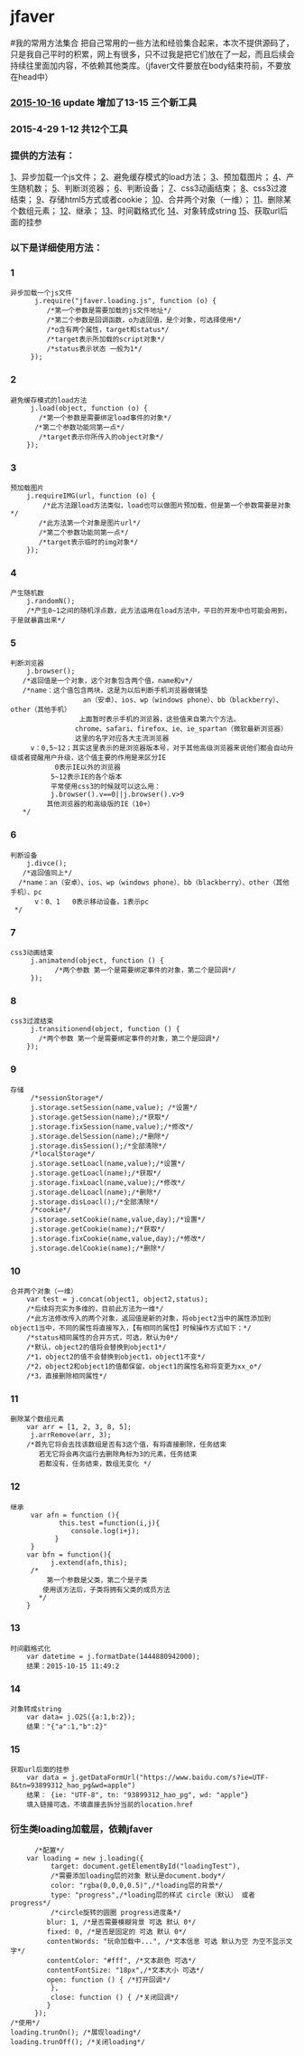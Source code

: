 # jfaver
#我的常用方法集合
把自己常用的一些方法和经验集合起来，本次不提供源码了，只是我自己平时的积累，网上有很多，只不过我是把它们放在了一起，而且后续会持续往里面加内容，不依赖其他类库。（jfaver文件要放在body结束符前，不要放在head中）
### [2015-10-16](#13) update 增加了13-15 三个新工具
### 2015-4-29 1-12 共12个工具
### 提供的方法有：
[1](#1)、异步加载一个js文件；
[2](#2)、避免缓存模式的load方法；
[3](#3)、预加载图片；
[4](#4)、产生随机数；
[5](#5)、判断浏览器；
[6](#6)、判断设备；
[7](#7)、css3动画结束；
[8](#8)、css3过渡结束；
[9](#9)、存储html5方式或者cookie；
[10](#10)、合并两个对象（一维）；
[11](#11)、删除某个数组元素；
[12](#12)、继承；
[13](#13)、时间戳格式化
[14](#14)、对象转成string
[15](#15)、获取url后面的挂参
### 以下是详细使用方法：
### 1
    异步加载一个js文件
          j.require("jfaver.loading.js", function (o) {
             /*第一个参数是需要加载的js文件地址*/
             /*第二个参数是回调函数，o为返回值，是个对象，可选择使用*/
             /*o含有两个属性，target和status*/
             /*target表示所加载的script对象*/
             /*status表示状态 一般为1*/
         });
### 2
    避免缓存模式的load方法
         j.load(object, function (o) {
           /*第一个参数是需要绑定load事件的对象*/
          /*第二个参数功能同第一点*/
           /*target表示你所传入的object对象*/
        });
### 3
    预加载图片
        j.requireIMG(url, function (o) {
            /*此方法跟load方法类似，load也可以做图片预加载，但是第一个参数需要是对象*/
           /*此方法第一个对象是图片url*/
           /*第二个参数功能同第一点*/
           /*target表示临时的img对象*/  
        });
### 4
    产生随机数
        j.randomN();
        /*产生0~1之间的随机浮点数，此方法运用在load方法中，平日的开发中也可能会用到，于是就暴露出来*/
### 5
    判断浏览器
        j.browser();
       /*返回值是一个对象，这个对象包含两个值，name和v*/
       /*name：这个值包含两块，这是为以后判断手机浏览器做铺垫
                      an（安卓）、ios、wp（windows phone）、bb（blackberry）、other（其他手机）
                     上面暂时表示手机的浏览器，这些值来自第六个方法。
                    chrome、safari、firefox、ie、ie_spartan（微软最新浏览器）
                    这里的名字对应各大主流浏览器
         v：0,5~12；其实这里表示的是浏览器版本号，对于其他高级浏览器来说他们都会自动升级或者提醒用户升级，这个值主要的作用是来区分IE
               0表示IE以外的浏览器
              5~12表示IE的各个版本
              平常使用css3的时候就可以这么用：
              j.browser().v==0||j.browser().v>9
             其他浏览器的和高级版的IE（10+） 
       */
### 6
    判断设备
        j.divce();
       /*返回值同上*/
      /*name：an（安卓）、ios、wp（windows phone）、bb（blackberry）、other（其他手机）、pc
          v：0、1   0表示移动设备，1表示pc
     */
### 7
    css3动画结束
         j.animatend(object, function () {
               /*两个参数 第一个是需要绑定事件的对象，第二个是回调*/
         });
### 8
    css3过渡结束
         j.transitionend(object, function () {
           /*两个参数 第一个是需要绑定事件的对象，第二个是回调*/
        });
### 9
    存储
         /*sessionStorage*/
         j.storage.setSession(name,value); /*设置*/
         j.storage.getSession(name);/*获取*/
         j.storage.fixSession(name,value);/*修改*/
         j.storage.delSession(name);/*删除*/
         j.storage.disSession();/*全部清除*/
         /*localStorage*/
         j.storage.setLoacl(name,value);/*设置*/
         j.storage.getLoacl(name);/*获取*/
         j.storage.fixLoacl(name,value);/*修改*/
         j.storage.delLoacl(name);/*删除*/
         j.storage.disLoacl();/*全部清除*/
         /*cookie*/
         j.storage.setCookie(name,value,day);/*设置*/
         j.storage.getCookie(name);/*获取*/
         j.storage.fixCookie(name,value,day);/*修改*/
         j.storage.delCookie(name);/*删除*/
### 10
    合并两个对象（一维）
        var test = j.concat(object1, object2,status);
        /*后续将充实为多维的，目前此方法为一维*/
        /*此方法修改传入的两个对象，返回值是新的对象，将object2当中的属性添加到object1当中，不同的属性将直接写入，【有相同的属性】时候操作方式如下：*/
        /*status相同属性的合并方式，可选，默认为0*/
        /*默认，object2的值将会替换到object1*/
        /*1，object2的值不会替换到object1，object1不变*/
        /*2，object2和object1的值都保留，object1的属性名称将变更为xx_o*/
        /*3，直接删除相同属性*/
### 11
    删除某个数组元素
        var arr = [1, 2, 3, 8, 5];
         j.arrRemove(arr, 3);
        /*首先它将会去找该数组是否有3这个值，有将直接删除，任务结束
           若无它将会再次运行去删除角标为3的元素，任务结束
           若都没有，任务结束，数组无变化 */
### 12
    继承
         var afn = function (){
                this.test =function(i,j){
                   console.log(i+j);
               }
         }
        var bfn = function(){
              j.extend(afn,this);
         /*
             第一个参数是父类，第二个是子类
            使用该方法后，子类将拥有父类的成员方法
           */
        }
### 13
    时间戳格式化
        var datetime = j.formatDate(1444880942000);
        结果：2015-10-15 11:49:2
### 14
    对象转成string
        var data= j.O2S({a:1,b:2});
        结果："{"a":1,"b":2}"
### 15
    获取url后面的挂参
        var data = j.getDataFormUrl("https://www.baidu.com/s?ie=UTF-8&tn=93899312_hao_pg&wd=apple")
        结果： {ie: "UTF-8", tn: "93899312_hao_pg", wd: "apple"}  
        填入链接可选，不填直接去拆分当前的location.href
### 衍生类loading加载层，依赖jfaver
          /*配置*/
        var loading = new j.loading({
              target: document.getElementById("loadingTest"), 
              /*需要添加loading层的对象 默认是document.body*/
              color: "rgba(0,0,0,0.5)",/*loading层的背景*/
              type: "progress",/*loading层的样式 circle（默认） 或者progress*/
              /*circle旋转的圆圈 progress进度条*/
             blur: 1, /*是否需要模糊背景 可选 默认 0*/
             fixed: 0, /*是否是固定的 可选 默认 0*/
             contentWords: "玩命加载中...", /*文本信息 可选 默认为空 为空不显示文字*/
             contentColor: "#fff", /*文本颜色 可选*/
             contentFontSize: "18px",/*文本大小 可选*/
             open: function () { /*打开回调*/
              },
              close: function () { /*关闭回调*/
             }
          });
    /*使用*/
    loading.trunOn(); /*展现loading*/
    loading.trunOff(); /*关闭loading*/
